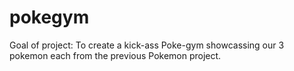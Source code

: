 # pokegym

Goal of project:
To create a kick-ass Poke-gym showcassing our 3 pokemon each from the previous Pokemon project.  
